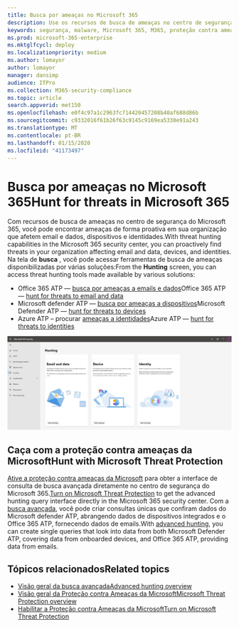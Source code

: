 ```yaml
---
title: Busca por ameaças no Microsoft 365
description: Use os recursos de busca de ameaças no centro de segurança do Microsoft 365 para encontrar violações e outras ameaças de forma proativa
keywords: segurança, malware, Microsoft 365, M365, proteção contra ameaças da Microsoft, MTP, centro de segurança, caça, busca de ameaças, cyberthreat caça, Microsoft defender ATP, Office 365 ATP, Azure ATP, caça avançada
ms.prod: microsoft-365-enterprise
ms.mktglfcycl: deploy
ms.localizationpriority: medium
ms.author: lomayor
author: lomayor
manager: dansimp
audience: ITPro
ms.collection: M365-security-compliance
ms.topic: article
search.appverid: met150
ms.openlocfilehash: e0f4c97a1c2963fc714420457208b40af688d86b
ms.sourcegitcommit: c9332016f61b26f63c9145c9169ea5330e91a243
ms.translationtype: MT
ms.contentlocale: pt-BR
ms.lasthandoff: 01/15/2020
ms.locfileid: "41173497"
---
```

# <a name="hunt-for-threats-in-microsoft-365"></a><span data-ttu-id="c7d0f-104">Busca por ameaças no Microsoft 365</span><span class="sxs-lookup"><span data-stu-id="c7d0f-104">Hunt for threats in Microsoft 365</span></span>

<span data-ttu-id="c7d0f-105">Com recursos de busca de ameaças no centro de segurança do Microsoft 365, você pode encontrar ameaças de forma proativa em sua organização que afetem email e dados, dispositivos e identidades.</span><span class="sxs-lookup"><span data-stu-id="c7d0f-105">With threat hunting capabilities in the Microsoft 365 security center, you can proactively find threats in your organization affecting email and data, devices, and identities.</span></span> <span data-ttu-id="c7d0f-106">Na tela de **busca** , você pode acessar ferramentas de busca de ameaças disponibilizadas por várias soluções:</span><span class="sxs-lookup"><span data-stu-id="c7d0f-106">From the **Hunting** screen, you can access threat hunting tools made available by various solutions:</span></span>
- <span data-ttu-id="c7d0f-107">Office 365 ATP — [busca por ameaças a emails e dados](../office-365-security/office-365-atp.md)</span><span class="sxs-lookup"><span data-stu-id="c7d0f-107">Office 365 ATP — [hunt for threats to email and data](../office-365-security/office-365-atp.md)</span></span>
- <span data-ttu-id="c7d0f-108">Microsoft defender ATP — [busca por ameaças a dispositivos](https://docs.microsoft.com/windows/security/threat-protection/microsoft-defender-atp/advanced-hunting)</span><span class="sxs-lookup"><span data-stu-id="c7d0f-108">Microsoft Defender ATP — [hunt for threats to devices](https://docs.microsoft.com/windows/security/threat-protection/microsoft-defender-atp/advanced-hunting)</span></span>
- <span data-ttu-id="c7d0f-109">Azure ATP – procurar [ameaças a identidades](https://docs.microsoft.com/azure-advanced-threat-protection/investigate-a-user)</span><span class="sxs-lookup"><span data-stu-id="c7d0f-109">Azure ATP — [hunt for threats to identities](https://docs.microsoft.com/azure-advanced-threat-protection/investigate-a-user)</span></span>

![Página de busca](../images/hunt.png)


## <a name="hunt-with-microsoft-threat-protection"></a><span data-ttu-id="c7d0f-111">Caça com a proteção contra ameaças da Microsoft</span><span class="sxs-lookup"><span data-stu-id="c7d0f-111">Hunt with Microsoft Threat Protection</span></span>

<span data-ttu-id="c7d0f-112">[Ative a proteção contra ameaças da Microsoft](mtp-enable.md) para obter a interface de consulta de busca avançada diretamente no centro de segurança do Microsoft 365.</span><span class="sxs-lookup"><span data-stu-id="c7d0f-112">[Turn on Microsoft Threat Protection](mtp-enable.md) to get the advanced hunting query interface directly in the Microsoft 365 security center.</span></span> <span data-ttu-id="c7d0f-113">Com a [busca avançada](advanced-hunting-overview.md), você pode criar consultas únicas que confiram dados do Microsoft defender ATP, abrangendo dados de dispositivos integrados e o Office 365 ATP, fornecendo dados de emails.</span><span class="sxs-lookup"><span data-stu-id="c7d0f-113">With [advanced hunting](advanced-hunting-overview.md), you can create single queries that look into data from both Microsoft Defender ATP, covering data from onboarded devices, and Office 365 ATP, providing data from emails.</span></span>

## <a name="related-topics"></a><span data-ttu-id="c7d0f-114">Tópicos relacionados</span><span class="sxs-lookup"><span data-stu-id="c7d0f-114">Related topics</span></span>
- [<span data-ttu-id="c7d0f-115">Visão geral da busca avançada</span><span class="sxs-lookup"><span data-stu-id="c7d0f-115">Advanced hunting overview</span></span>](advanced-hunting-overview.md)
- [<span data-ttu-id="c7d0f-116">Visão geral da Proteção contra Ameaças da Microsoft</span><span class="sxs-lookup"><span data-stu-id="c7d0f-116">Microsoft Threat Protection overview</span></span>](microsoft-threat-protection.md)
- [<span data-ttu-id="c7d0f-117">Habilitar a Proteção contra Ameaças da Microsoft</span><span class="sxs-lookup"><span data-stu-id="c7d0f-117">Turn on Microsoft Threat Protection</span></span>](mtp-enable.md)

